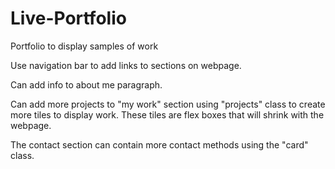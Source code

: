 # Live-Portfolio
Portfolio to display samples of work

Use navigation bar to add links to sections on webpage.

Can add info to about me paragraph.

Can add more projects to "my work" section using "projects" class to create more tiles to display work. These tiles are flex boxes that will shrink with the webpage.

The contact section can contain more contact methods using the "card" class.
